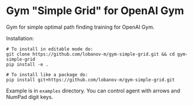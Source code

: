 # Gym "Simple Grid" for OpenAI Gym
Gym for simple optimal path finding training for OpenAI Gym.

Installation:
```
# To install in editable mode do:
git clone https://github.com/lobanov-m/gym-simple-grid.git && cd gym-simple-grid
pip install -e .

# To install like a package do:
pip install git+https://github.com/lobanov-m/gym-simple-grid.git
```
Example is in `examples` directory.
You can control agent with arrows and NumPad digit keys.
